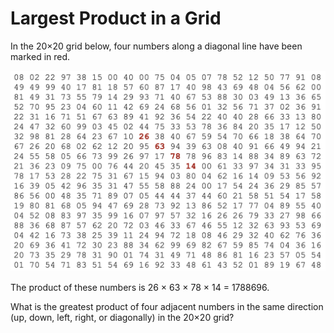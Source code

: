 # Largest Product in a Grid

In the 20×20 grid below, four numbers along a diagonal line have been marked in red.

![Grid](img/grid.png)

The product of these numbers is 26 × 63 × 78 × 14 = 1788696.

What is the greatest product of four adjacent numbers in the same direction (up, down, left, right, or diagonally) in the 20×20 grid?
